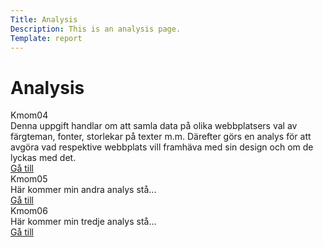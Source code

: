 ```yaml
---
Title: Analysis
Description: This is an analysis page.
Template: report
---
```


# Analysis

<div class="kmom-box">
  <div class="kmom-box header">Kmom04</div>
  <div class="kmom-box content">Denna uppgift handlar om att samla data på olika webbplatsers val av färgteman, fonter, storlekar på texter m.m. Därefter görs en analys för att avgöra vad respektive webbplats vill framhäva med sin design och om de lyckas med det.</div>
  <div class="kmom-box footer">
    <a href="./analysis/01_colors" class="button">Gå till</a>
  </div>
</div>

<div class="kmom-box">
  <div class="kmom-box header">Kmom05</div>
  <div class="kmom-box content">Här kommer min andra analys stå...</div>
  <div class="kmom-box footer">
    <a href="./analysis/02_load" class="button">Gå till</a>
  </div>
</div>

<div class="kmom-box">
  <div class="kmom-box header">Kmom06</div>
  <div class="kmom-box content">Här kommer min tredje analys stå...</div>
  <div class="kmom-box footer">
    <a href="./analysis/03_design_principles" class="button">Gå till</a>
  </div>
</div>
